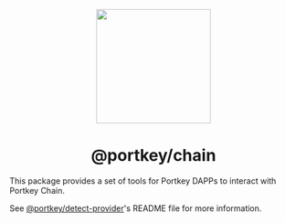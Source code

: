 <p align="center">
  <a href="https://portkeydocs.readthedocs.io/en/pre-release/PortkeyDIDSDK/index.html">
    <img width="200" src= "https://raw.githubusercontent.com/Portkey-Wallet/portkey-web/master/logo.png"/>
  </a>
</p>

<h1 align="center">@portkey/chain</h1>

This package provides a set of tools for Portkey DAPPs to interact with Portkey Chain.

See [@portkey/detect-provider](../detect-provider/README.md)'s README file for more information.
